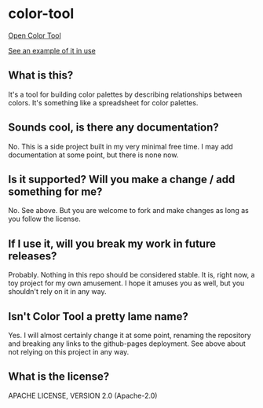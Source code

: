 # color-tool

[Open Color Tool](https://dbstraight.github.io/color-tool/)

[See an example of it in use](https://dbstraight.github.io/color-tool/#eJyLjlZSKUpNUdJRUknKKU0F0soGaQZKsTrRSumpJRoqjoY6ClYZxTm6GZpAObCQE6aQM5IQSCuQCVRnpKNgoGcKJkAqi8HmGcNU6iikowpoKmgrmCBUOqGrdMJQCbIK1dRikG1GWAxBl3DGkIiNBQAebEPv)

## What is this?

It's a tool for building color palettes by describing relationships
between colors. It's something like a spreadsheet for color
palettes.

## Sounds cool, is there any documentation?

No. This is a side project built in my very minimal free time. I may
add documentation at some point, but there is none now.

## Is it supported? Will you make a change / add something for me?

No. See above. But you are welcome to fork and make changes as long as
you follow the license.

## If I use it, will you break my work in future releases?

Probably. Nothing in this repo should be considered stable. It is,
right now, a toy project for my own amusement. I hope it amuses you as
well, but you shouldn't rely on it in any way.

## Isn't Color Tool a pretty lame name?

Yes. I will almost certainly change it at some point, renaming the
repository and breaking any links to the github-pages deployment. See
above about not relying on this project in any way.

## What is the license?

APACHE LICENSE, VERSION 2.0 (Apache-2.0)
